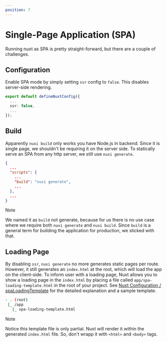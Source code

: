 ```yaml
---
position: 7
---
```


# Single-Page Application (SPA)

Running nuxt as SPA is pretty straight-forward, but there are a couple of
challenges.

## Configuration

Enable SPA mode by simply setting `ssr` config to `false`. This disables
server-side rendering.

```typescript
export default defineNuxtConfig({
  ...
  ssr: false,
  ...
});
```

## Build

Apparently `nuxi build` only works you have Node.js in backend. Since it is
single page, we shouldn't be requiring it on the server side. To statically
serve an SPA from any http server, we still use `nuxi generate`.

```json
{
  ...
  "scripts": {
    ...
    "build": "nuxi generate",
    ...
  },
  ...
}
```

> [!NOTE]
>
> We named it as `build` not generate, because for us there is no use case where
> we require both `nuxi generate` and `nuxi build`. Since `build` is a general
> term for building the application for production, we sticked with that.

## Loading Page

By disabling `ssr`, `nuxi generate` no more generates static pages per route.
However, it still generates an `index.html` at the root, which will load the app
on the client-side. To inform user with a loading page, Nuxt allows you to show
a loading page in the `index.html` by placing a file called
`app/spa-loading-template.html` in the root of your project. See [Nuxt
Configuration / spaLoadingTemplate][] for the detailed explanation and a sample
template.

```bash
- . (root)
 |_ /app
   |_ spa-loading-template.html
```

> [!NOTE]
>
> Notice this template file is only partial. Nuxt will render it within the
> generated `index.html` file. So, don't wrapp it with `<html>` and `<body>`
> tags.

[Nuxt Configuration / spaLoadingTemplate]: https://nuxt.com/docs/api/nuxt-config#spaloadingtemplate
